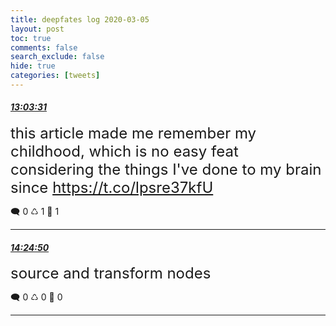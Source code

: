 ```yaml
---
title: deepfates log 2020-03-05
layout: post
toc: true
comments: false
search_exclude: false
hide: true
categories: [tweets]
---
```



#### <a href = "https://twitter.com/deepfates/status/1235657213005324288">*13:03:31*</a>

<font size="5">this article made me remember my childhood, which is no easy feat considering the things I've done to my brain since   https://t.co/lpsre37kfU</font>



🗨️ 0 ♺ 1 🤍  1   

---
    
#### <a href = "https://twitter.com/deepfates/status/1235677677366857728">*14:24:50*</a>

<font size="5">source and transform nodes</font>



🗨️ 0 ♺ 0 🤍  0   

---
    
            

